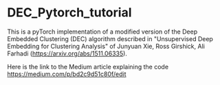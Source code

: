# DEC_Pytorch_tutorial

This is a pyTorch implementation of a modified version of the Deep Embedded Clustering (DEC) algorithm described in "Unsupervised Deep Embedding for Clustering Analysis" of Junyuan Xie, Ross Girshick, Ali Farhadi (https://arxiv.org/abs/1511.06335).

Here is the link to the Medium article explaining the code https://medium.com/p/bd2c9d51c80f/edit
